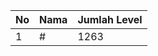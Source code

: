 | No | Nama            | Jumlah Level |
|----|-----------------|--------------|
| 1  | #    |    1263        |
